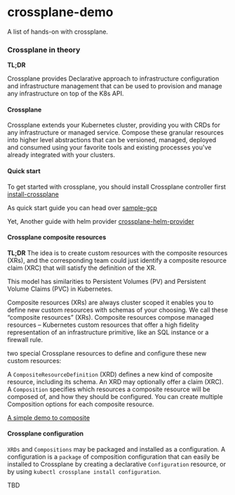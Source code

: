 # crossplane-demo

A list of hands-on with crossplane.

### Crossplane in theory

**TL;DR**

Crossplane provides Declarative approach to infrastructure configuration and infrastructure management  that can be used to provision and manage any infrastructure on top of the K8s API.

#### Crossplane
Crossplane extends your Kubernetes cluster, providing you with CRDs for any infrastructure or managed service. Compose these granular resources into higher level abstractions that can be versioned, managed, deployed and consumed using your favorite tools and existing processes you've already integrated with your clusters.


#### Quick start

To get started with crossplane, you should install Crossplane controller first [install-crossplane](install-crossplane.md)


As quick start guide you can head over [sample-gcp](sample-gcp.md)

Yet, Another guide with helm provider [crossplane-helm-provider](crossplane-helm-provider.md)


#### Crossplane composite resources

**TL;DR**
The idea is to create custom resources with the composite resources (XRs), and the corresponding team could just identify a composite resource claim (XRC)
that will satisfy the definition of the XR.

This model has similarities to Persistent Volumes (PV) and Persistent Volume Claims (PVC) in Kubernetes.



Composite resources (XRs) are always cluster scoped 
it enables you to define new custom resources with schemas of your choosing. We call these “composite resources” (XRs). Composite resources compose managed resources – Kubernetes custom resources that offer a high fidelity representation of an infrastructure primitive, like an SQL instance or a firewall rule.

two special Crossplane resources to define and configure these new custom resources:

A `CompositeResourceDefinition` (XRD) defines a new kind of composite resource, including its schema. An XRD may optionally offer a claim (XRC).
A `Composition` specifies which resources a composite resource will be composed of, and how they should be configured. You can create multiple Composition options for each composite resource.


[A simple demo to composite](composition.md)



#### Crossplane configuration

`XRDs` and `Compositions` may be packaged and installed as a configuration. A configuration is a `package` of composition configuration that can easily be installed to Crossplane by creating a declarative `Configuration` resource, or by using `kubectl crossplane install configuration`.


TBD
